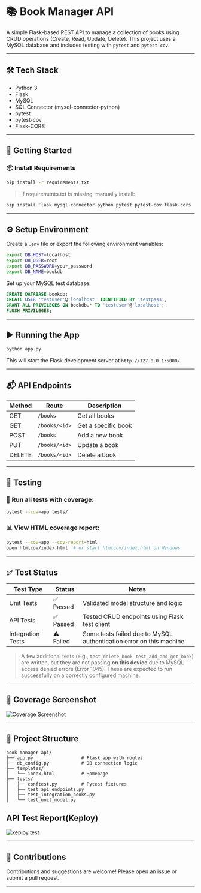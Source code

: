 
# 📚 Book Manager API

A simple Flask-based REST API to manage a collection of books using CRUD operations (Create, Read, Update, Delete). This project uses a MySQL database and includes testing with `pytest` and `pytest-cov`.

---

## 🛠 Tech Stack

- Python 3
- Flask
- MySQL
- SQL Connector (mysql-connector-python)
- pytest
- pytest-cov
- Flask-CORS

---

## 🚀 Getting Started

### 📦 Install Requirements

```bash
pip install -r requirements.txt
```

> If requirements.txt is missing, manually install:

```bash
pip install Flask mysql-connector-python pytest pytest-cov flask-cors
```

---

## ⚙️ Setup Environment

Create a `.env` file or export the following environment variables:

```bash
export DB_HOST=localhost
export DB_USER=root
export DB_PASSWORD=your_password
export DB_NAME=bookdb
```

Set up your MySQL test database:

```sql
CREATE DATABASE bookdb;
CREATE USER 'testuser'@'localhost' IDENTIFIED BY 'testpass';
GRANT ALL PRIVILEGES ON bookdb.* TO 'testuser'@'localhost';
FLUSH PRIVILEGES;
```

---

## ▶️ Running the App

```bash
python app.py
```

This will start the Flask development server at `http://127.0.0.1:5000/`.

---

## 📬 API Endpoints

| Method | Route             | Description               |
|--------|-------------------|---------------------------|
| GET    | `/books`          | Get all books             |
| GET    | `/books/<id>`     | Get a specific book       |
| POST   | `/books`          | Add a new book            |
| PUT    | `/books/<id>`     | Update a book             |
| DELETE | `/books/<id>`     | Delete a book             |

---

## 🧪 Testing

### 📌 Run all tests with coverage:

```bash
pytest --cov=app tests/
```

### 📊 View HTML coverage report:

```bash
pytest --cov=app --cov-report=html
open htmlcov/index.html  # or start htmlcov/index.html on Windows
```

---

## ✅ Test Status

| Test Type         | Status  | Notes                                                                 |
|-------------------|---------|-----------------------------------------------------------------------|
| Unit Tests        | ✅ Passed | Validated model structure and logic                                  |
| API Tests         | ✅ Passed | Tested CRUD endpoints using Flask test client                        |
| Integration Tests | ⚠️ Failed | Some tests failed due to MySQL authentication error on this machine  |

> A few additional tests (e.g., `test_delete_book`, `test_add_and_get_book`) are written, but they are not passing **on this device** due to MySQL access denied errors (Error 1045). These are expected to run successfully on a correctly configured machine.

---

## 📸 Coverage Screenshot

![Coverage Screenshot](screenshot.png)

---

## 📂 Project Structure

```
book-manager-api/
├── app.py                  # Flask app with routes
├── db_config.py            # DB connection logic
├── templates/
│   └── index.html          # Homepage
├── tests/
│   ├── conftest.py         # Pytest fixtures
│   ├── test_api_endpoints.py
│   ├── test_integration_books.py
│   └── test_unit_model.py
```
 ## API Test Report(Keploy)

 ![keploy test](https://github.com/user-attachments/assets/f1183cc9-b2ab-4728-80fa-24562078ee71)

---

## 🤝 Contributions

Contributions and suggestions are welcome! Please open an issue or submit a pull request.

---


